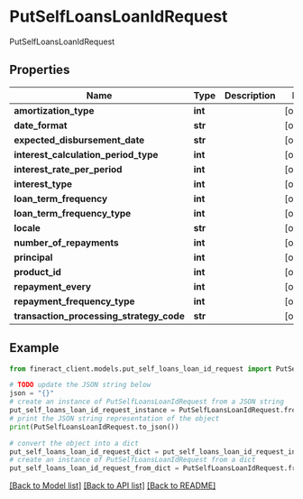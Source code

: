# PutSelfLoansLoanIdRequest

PutSelfLoansLoanIdRequest

## Properties

Name | Type | Description | Notes
------------ | ------------- | ------------- | -------------
**amortization_type** | **int** |  | [optional] 
**date_format** | **str** |  | [optional] 
**expected_disbursement_date** | **str** |  | [optional] 
**interest_calculation_period_type** | **int** |  | [optional] 
**interest_rate_per_period** | **int** |  | [optional] 
**interest_type** | **int** |  | [optional] 
**loan_term_frequency** | **int** |  | [optional] 
**loan_term_frequency_type** | **int** |  | [optional] 
**locale** | **str** |  | [optional] 
**number_of_repayments** | **int** |  | [optional] 
**principal** | **int** |  | [optional] 
**product_id** | **int** |  | [optional] 
**repayment_every** | **int** |  | [optional] 
**repayment_frequency_type** | **int** |  | [optional] 
**transaction_processing_strategy_code** | **str** |  | [optional] 

## Example

```python
from fineract_client.models.put_self_loans_loan_id_request import PutSelfLoansLoanIdRequest

# TODO update the JSON string below
json = "{}"
# create an instance of PutSelfLoansLoanIdRequest from a JSON string
put_self_loans_loan_id_request_instance = PutSelfLoansLoanIdRequest.from_json(json)
# print the JSON string representation of the object
print(PutSelfLoansLoanIdRequest.to_json())

# convert the object into a dict
put_self_loans_loan_id_request_dict = put_self_loans_loan_id_request_instance.to_dict()
# create an instance of PutSelfLoansLoanIdRequest from a dict
put_self_loans_loan_id_request_from_dict = PutSelfLoansLoanIdRequest.from_dict(put_self_loans_loan_id_request_dict)
```
[[Back to Model list]](../README.md#documentation-for-models) [[Back to API list]](../README.md#documentation-for-api-endpoints) [[Back to README]](../README.md)


